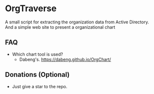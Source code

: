 
# OrgTraverse

A small script for extracting the organization data from Active Directory.
And a simple web site to present a organizational chart 


## FAQ

- Which chart tool is used?
    - Dabeng's. https://dabeng.github.io/OrgChart/


## Donations (Optional)

- Just give a star to the repo.
